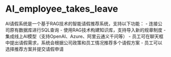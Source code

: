 # AI_employee_takes_leave
AI请假系统是一个基于RAG技术的智能请假推荐系统，支持以下功能：  - 连接公司原有数据库进行SQL查询 - 使用RAG技术构建知识库，支持导入新的规章制度 - 集成线上AI模型（支持OpenAI、Azure、阿里云通义千问等） - 员工可在聊天框中提出请假需求，系统会根据公司政策和员工情况推荐多个请假方案 - 员工可以选择推荐方案并提交请假申请
